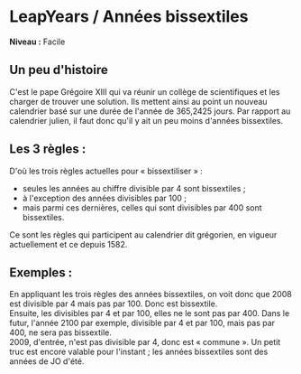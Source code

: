 # LeapYears / Années bissextiles

**Niveau :** Facile

## Un peu d'histoire

C'est le pape Grégoire XIII qui va réunir un collège de scientifiques et les charger de trouver une solution. Ils mettent ainsi au point un nouveau calendrier basé sur une durée de l'année de 365,2425 jours. Par rapport au calendrier julien, il faut donc qu'il y ait un peu moins d'années bissextiles.

## Les 3 règles :

D'où les trois règles actuelles pour « bissextiliser » :
- seules les années au chiffre divisible par 4 sont bissextiles ;
- à l'exception des années divisibles par 100 ;
- mais parmi ces dernières, celles qui sont divisibles par 400 sont bissextiles.

Ce sont les règles qui participent au calendrier dit grégorien, en vigueur actuellement et ce depuis 1582.

## Exemples :

En appliquant les trois règles des années bissextiles, on voit donc que 2008 est divisible par 4 mais pas par 100. Donc est bissextile.  
Ensuite, les divisibles par 4 et par 100, elles ne le sont pas par 400. Dans le futur, l'année 2100 par exemple, divisible par 4 et par 100, mais pas par 400, ne sera pas bissextile.   
2009, d'entrée, n'est pas divisible par 4, donc est « commune ». Un petit truc est encore valable pour l'instant ; les années bissextiles sont des années de JO d'été.
